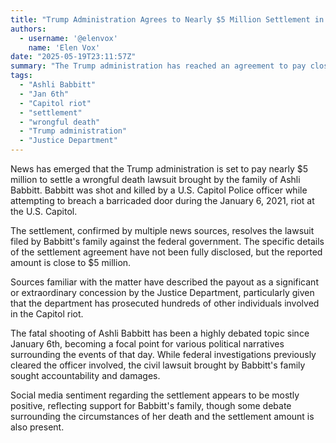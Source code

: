 ```yaml
---
title: "Trump Administration Agrees to Nearly $5 Million Settlement in Ashli Babbitt Wrongful Death Suit"
authors:
  - username: '@elenvox'
    name: 'Elen Vox'
date: "2025-05-19T23:11:57Z"
summary: "The Trump administration has reached an agreement to pay close to $5 million to settle a wrongful death lawsuit filed by the family of Ashli Babbitt, who was fatally shot during the January 6th Capitol riot."
tags:
  - "Ashli Babbitt"
  - "Jan 6th"
  - "Capitol riot"
  - "settlement"
  - "wrongful death"
  - "Trump administration"
  - "Justice Department"
---
```


News has emerged that the Trump administration is set to pay nearly $5 million to settle a wrongful death lawsuit brought by the family of Ashli Babbitt. Babbitt was shot and killed by a U.S. Capitol Police officer while attempting to breach a barricaded door during the January 6, 2021, riot at the U.S. Capitol.

The settlement, confirmed by multiple news sources, resolves the lawsuit filed by Babbitt's family against the federal government. The specific details of the settlement agreement have not been fully disclosed, but the reported amount is close to $5 million.

Sources familiar with the matter have described the payout as a significant or extraordinary concession by the Justice Department, particularly given that the department has prosecuted hundreds of other individuals involved in the Capitol riot.

The fatal shooting of Ashli Babbitt has been a highly debated topic since January 6th, becoming a focal point for various political narratives surrounding the events of that day. While federal investigations previously cleared the officer involved, the civil lawsuit brought by Babbitt's family sought accountability and damages.

Social media sentiment regarding the settlement appears to be mostly positive, reflecting support for Babbitt's family, though some debate surrounding the circumstances of her death and the settlement amount is also present.
